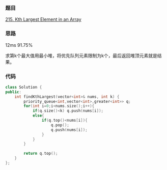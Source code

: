 ### 题目
[215. Kth Largest Element in an Array](https://leetcode-cn.com/problems/kth-largest-element-in-an-array/submissions/)
### 思路
12ms 91.75%

求第k个最大值用最小堆，将优先队列元素限制为k个，最后返回堆顶元素就是结果。
### 代码
```c++
class Solution {
public:
    int findKthLargest(vector<int>& nums, int k) {
        priority_queue<int,vector<int>,greater<int>> q;
        for(int i=0;i<nums.size();i++){
            if(q.size()<k) q.push(nums[i]);
            else{
                if(q.top()<nums[i]){
                    q.pop();
                    q.push(nums[i]);
                }
            }
        }
        
        return q.top();
    }
};
```
